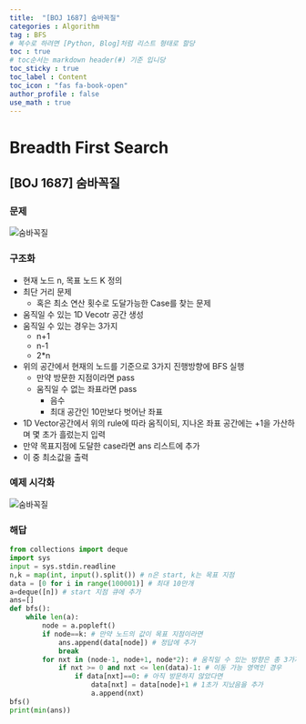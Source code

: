 ```yaml
---
title:  "[BOJ 1687] 숨바꼭질"
categories : Algorithm
tag : BFS
# 복수로 하려면 [Python, Blog]처럼 리스트 형태로 할당
toc : true
# toc순서는 markdown header(#) 기준 입니당
toc_sticky : true
toc_label : Content
toc_icon : "fas fa-book-open"
author_profile : false
use_math : true
---
```


# Breadth First Search

## [BOJ 1687] 숨바꼭질

### 문제
![숨바꼭질](https://github.com/SEUNGYEOPOH/SEUNGYEOPOH/assets/81912557/3fe26a97-b4f2-4da3-acf7-4fc287e00636)


### 구조화
- 현재 노드 n, 목표 노드 K 정의
- 최단 거리 문제
    - 혹은 최소 연산 횟수로 도달가능한 Case를 찾는 문제
- 움직일 수 있는 1D Vecotr 공간 생성
- 움직일 수 있는 경우는 3가지
    - n+1
    - n-1
    - 2*n
- 위의 공간에서 현재의 노드를 기준으로 3가지 진행방향에 BFS 실행
    - 만약 방문한 지점이라면 pass
    - 움직일 수 없는 좌표라면 pass
        - 음수
        - 최대 공간인 10만보다 벗어난 좌표
- 1D Vector공간에서 위의 rule에 따라 움직이되, 지나온 좌표 공간에는 +1을 가산하며 몇 초가 흘렀는지 입력
- 만약 목표지점에 도달한 case라면 ans 리스트에 추가
- 이 중 최소값을 출력

### 예제 시각화
![숨바꼭질](https://github.com/SEUNGYEOPOH/SEUNGYEOPOH/assets/81912557/f38f4dcb-ac59-4956-a035-006ee861ddd4)


### 해답

```python
from collections import deque
import sys
input = sys.stdin.readline
n,k = map(int, input().split()) # n은 start, k는 목표 지점
data = [0 for i in range(100001)] # 최대 10만개
a=deque([n]) # start 지점 큐에 추가
ans=[]
def bfs(): 
    while len(a):
        node = a.popleft() 
        if node==k: # 만약 노드의 값이 목표 지점이라면
            ans.append(data[node]) # 정답에 추가
            break
        for nxt in (node-1, node+1, node*2): # 움직일 수 있는 방향은 총 3가지
            if nxt >= 0 and nxt <= len(data)-1: # 이동 가능 영역인 경우
                if data[nxt]==0: # 아직 방문하지 않았다면
                    data[nxt] = data[node]+1 # 1초가 지났음을 추가
                    a.append(nxt) 
bfs()
print(min(ans))
```